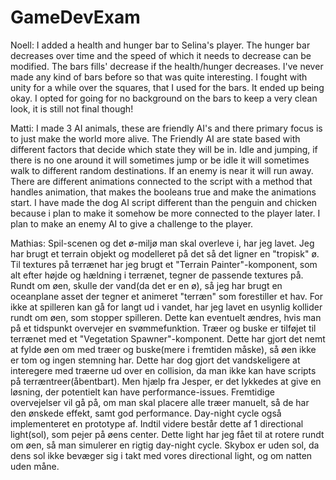 # GameDevExam

Noell: I added a health and hunger bar to Selina's player. The hunger bar decreases over time and the speed of which it needs to decrease can be modified. 
The bars fills' decrease if the health/hunger decreases. I've never made any kind of bars before so that was quite interesting. I fought with unity for a while over the squares,
that I used for the bars. It ended up being okay. I opted for going for no background on the bars to keep a very clean look, it is still not final though!


Matti: I made 3 AI animals, these are friendly AI's and there primary focus is to just make the world more alive.
The Friendly AI are state based with different factors that decide which state they will be in. 
Idle and jumping, if there is no one around it will sometimes jump or be idle
it will sometimes walk to different random destinations. If an enemy is near it will run away.
There are different animations connected to the script with a method that handles animation, that makes the booleans true and make the animations start.
I have made the dog AI script different than the penguin and chicken because i plan to make it somehow be more connected to the player later.
I plan to make an enemy AI to give a challenge to the player. 


Mathias: Spil-scenen og det ø-miljø man skal overleve i, har jeg lavet. Jeg har brugt et terrain objekt og modelleret på det så det ligner en "tropisk" ø. 
Til textures på terrænet har jeg brugt et "Terrain Painter"-komponent, som alt efter højde og hældning i terrænet, tegner de passende textures på. 
Rundt om øen, skulle der vand(da det er en ø), så jeg har brugt en oceanplane asset der tegner et animeret "terræn" som forestiller et hav.
For ikke at spilleren kan gå for langt ud i vandet, har jeg lavet en usynlig kollider rundt om øen, som stopper spilleren. Dette kan eventuelt ændres, hvis man på et tidspunkt overvejer en svømmefunktion.
Træer og buske er tilføjet til terrænet med et "Vegetation Spawner"-komponent. Dette har gjort det nemt at fylde øen om med træer og buske(mere i fremtiden måske), så øen ikke er tom og ingen stemning har. Dette har dog gjort det vandskeligere at interegere med træerne ud over en collision, da man ikke kan have scripts på terræntreer(åbentbart). Men hjælp fra Jesper, er det lykkedes at give en løsning, der potentielt kan have performance-issues. Fremtidige overvejelser vil gå på, om man skal placere alle træer manuelt, så de har den ønskede effekt, samt god performance.
Day-night cycle også implementeret en prototype af. Indtil videre består dette af 1 directional light(sol), som pejer på øens center. Dette light har jeg fået til at rotere rundt om øen, så man simulerer en rigtig day-night cycle. Skybox er uden sol, da dens sol ikke bevæger sig i takt med vores directional light, og om natten uden måne. 
